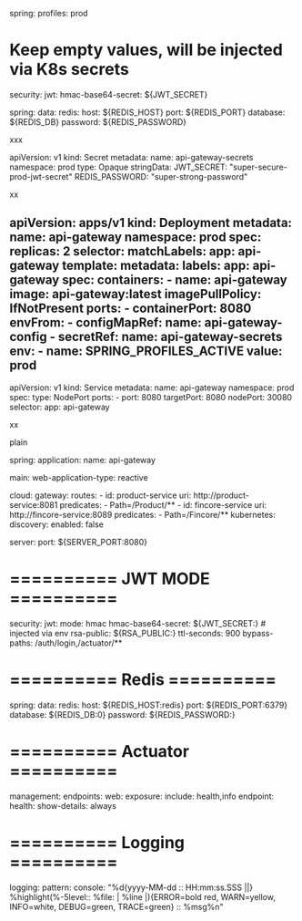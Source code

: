 spring:
  profiles: prod

# Keep empty values, will be injected via K8s secrets
security:
  jwt:
    hmac-base64-secret: ${JWT_SECRET}

spring:
  data:
    redis:
      host: ${REDIS_HOST}
      port: ${REDIS_PORT}
      database: ${REDIS_DB}
      password: ${REDIS_PASSWORD}


xxx

apiVersion: v1
kind: Secret
metadata:
  name: api-gateway-secrets
  namespace: prod
type: Opaque
stringData:
  JWT_SECRET: "super-secure-prod-jwt-secret"
  REDIS_PASSWORD: "super-strong-password"

xx

apiVersion: apps/v1
kind: Deployment
metadata:
  name: api-gateway
  namespace: prod
spec:
  replicas: 2
  selector:
    matchLabels:
      app: api-gateway
  template:
    metadata:
      labels:
        app: api-gateway
    spec:
      containers:
        - name: api-gateway
          image: api-gateway:latest
          imagePullPolicy: IfNotPresent
          ports:
            - containerPort: 8080
          envFrom:
            - configMapRef:
                name: api-gateway-config
            - secretRef:
                name: api-gateway-secrets
          env:
            - name: SPRING_PROFILES_ACTIVE
              value: prod
---
apiVersion: v1
kind: Service
metadata:
  name: api-gateway
  namespace: prod
spec:
  type: NodePort
  ports:
    - port: 8080
      targetPort: 8080
      nodePort: 30080
  selector:
    app: api-gateway


xx

plain

spring:
  application:
    name: api-gateway

  main:
    web-application-type: reactive

  cloud:
    gateway:
      routes:
        - id: product-service
          uri: http://product-service:8081
          predicates:
            - Path=/Product/**
        - id: fincore-service
          uri: http://fincore-service:8089
          predicates:
            - Path=/Fincore/**
    kubernetes:
      discovery:
        enabled: false

server:
  port: ${SERVER_PORT:8080}

# ========== JWT MODE ==========
security:
  jwt:
    mode: hmac
    hmac-base64-secret: ${JWT_SECRET:}   # injected via env
    rsa-public: ${RSA_PUBLIC:}
    ttl-seconds: 900
    bypass-paths: /auth/login,/actuator/**

# ========== Redis ==========
spring:
  data:
    redis:
      host: ${REDIS_HOST:redis}
      port: ${REDIS_PORT:6379}
      database: ${REDIS_DB:0}
      password: ${REDIS_PASSWORD:}

# ========== Actuator ==========
management:
  endpoints:
    web:
      exposure:
        include: health,info
  endpoint:
    health:
      show-details: always

# ========== Logging ==========
logging:
  pattern:
    console: "%d{yyyy-MM-dd :: HH:mm:ss.SSS ||} %highlight(%-5level:: %file: | %line |){ERROR=bold red, WARN=yellow, INFO=white, DEBUG=green, TRACE=green} :: %msg%n"

